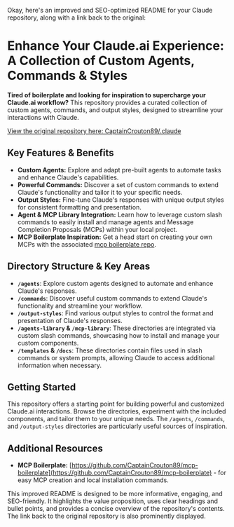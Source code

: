 Okay, here's an improved and SEO-optimized README for your Claude repository, along with a link back to the original:

# Enhance Your Claude.ai Experience: A Collection of Custom Agents, Commands & Styles

**Tired of boilerplate and looking for inspiration to supercharge your Claude.ai workflow?** This repository provides a curated collection of custom agents, commands, and output styles, designed to streamline your interactions with Claude.

[View the original repository here: CaptainCrouton89/.claude](https://github.com/CaptainCrouton89/.claude)

## Key Features & Benefits

*   **Custom Agents:** Explore and adapt pre-built agents to automate tasks and enhance Claude's capabilities.
*   **Powerful Commands:** Discover a set of custom commands to extend Claude's functionality and tailor it to your specific needs.
*   **Output Styles:** Fine-tune Claude's responses with unique output styles for consistent formatting and presentation.
*   **Agent & MCP Library Integration:** Learn how to leverage custom slash commands to easily install and manage agents and Message Completion Proposals (MCPs) within your local project.
*   **MCP Boilerplate Inspiration:** Get a head start on creating your own MCPs with the associated [mcp boilerplate repo](https://github.com/CaptainCrouton89/mcp-boilerplate).

## Directory Structure & Key Areas

*   **`/agents`**:  Explore custom agents designed to automate and enhance Claude's responses.
*   **`/commands`**:  Discover useful custom commands to extend Claude's functionality and streamline your workflow.
*   **`/output-styles`**:  Find various output styles to control the format and presentation of Claude's responses.
*   **`/agents-library` & `/mcp-library`**:  These directories are integrated via custom slash commands, showcasing how to install and manage your custom components.
*   **`/templates` & `/docs`**:  These directories contain files used in slash commands or system prompts, allowing Claude to access additional information when necessary.

## Getting Started

This repository offers a starting point for building powerful and customized Claude.ai interactions.  Browse the directories, experiment with the included components, and tailor them to your unique needs.  The `/agents`, `/commands`, and `/output-styles` directories are particularly useful sources of inspiration.

## Additional Resources

*   **MCP Boilerplate:** [https://github.com/CaptainCrouton89/mcp-boilerplate](https://github.com/CaptainCrouton89/mcp-boilerplate) - for easy MCP creation and local installation commands.

This improved README is designed to be more informative, engaging, and SEO-friendly. It highlights the value proposition, uses clear headings and bullet points, and provides a concise overview of the repository's contents. The link back to the original repository is also prominently displayed.